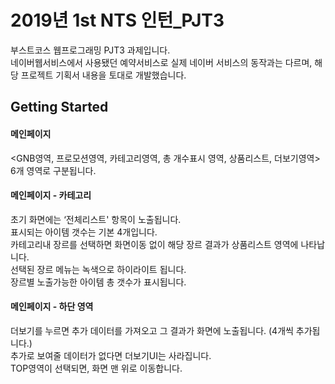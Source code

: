 # 2019년 1st NTS 인턴_PJT3

부스트코스 웹프로그래밍 PJT3 과제입니다.<br>
네이버웹서비스에서 사용됐던 예약서비스로 실제 네이버 서비스의 동작과는 다르며, 해당 프로젝트 기획서 내용을 토대로 개발했습니다.


## Getting Started

#### 메인페이지
<GNB영역, 프로모션영역, 카테고리영역, 총 개수표시 영역, 상품리스트, 더보기영역> 6개 영역로 구분됩니다.<br>

#### 메인페이지 - 카테고리
초기 화면에는 ‘전체리스트' 항목이 노출됩니다. <br>
표시되는 아이템 갯수는 기본 4개입니다. <br>
카테고리내 장르를 선택하면 화면이동 없이 해당 장르 결과가 상품리스트 영역에 나타납니다. <br>
선택된 장르 메뉴는 녹색으로 하이라이트 됩니다. <br>
장르별 노출가능한 아이템 총 갯수가 표시됩니다. <br>

#### 메인페이지 - 하단 영역
더보기를 누르면 추가 데이터를 가져오고 그 결과가 화면에 노출됩니다. (4개씩 추가됩니다.) <br>
추가로 보여줄 데이터가 없다면 더보기UI는 사라집니다. <br>
TOP영역이 선택되면, 화면 맨 위로 이동합니다. <br>